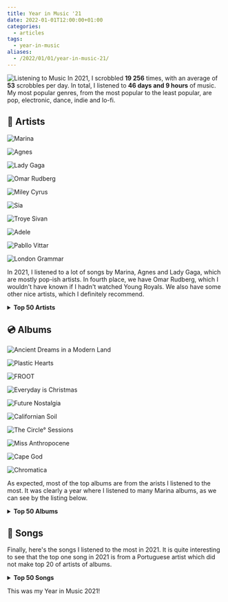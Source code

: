 ```yaml
---
title: Year in Music '21
date: 2022-01-01T12:00:00+01:00
categories:
  - articles
tags:
  - year-in-music
aliases:
  - /2022/01/01/year-in-music-21/
---
```


<style>
img.cute-listener {
  max-width: 100px;
  margin-top: 0;
  margin-right: 1rem
}
</style>

![Listening to Music](https://cdn.hacdias.com/media/2021-05-cute-music.gif?class=right+pixelated+cute-listener) In 2021, I scrobbled **19 256** times, with an average of **53** scrobbles per day. In total, I listened to **46 days and 9 hours** of music. My most popular genres, from the most popular to the least popular, are pop, electronic, dance, indie and lo-fi.

<!--more-->

<style>
.top-grid img {
  aspect-ratio: 1/1;
}
</style>


## 🎤 Artists

<div class='fg fw top-grid' style='grid-template-columns: repeat(5, 1fr)'>

![Marina](https://cdn.hacdias.com/media/b34e1316d8714c132d57f3b5b2eaa46207e1268b2bcb71fb0edbe9fd0b34233e.jpg?caption=false)

![Agnes](cdn:/d05c775ecf6d377a5717518abe2ff422b8081bc29da033d35d06750c40d5e06c?caption=false)

![Lady Gaga](cdn:/564353aa3658cb5d5917beb2df945fb35464d53a58cc3389d542e53039023c57?caption=false)

![Omar Rudberg](https://cdn.hacdias.com/media/4fa22c1d096db6f2866de6bb68ec284874a19d0552957fe382358fbab080be23.jpg?caption=false)

![Miley Cyrus](cdn:/2f1352eb634d0808eaed67ad3554361ba6c2e9e45c08383217cc8120b096468f?caption=false)

![Sia](https://cdn.hacdias.com/media/0fb36432aae072573df07ef4716da066dc423e7e8698a3061279f8c39377682a.jpg?caption=false)

![Troye Sivan](cdn:/a60fc741619d7f5b3b8f4e135ced8f77ae6e0273aa672cbd3e301aeb35e06ebc?caption=false)

![Adele](cdn:/bf725db556ab34574d3e1a752ceb2ffa1ecd68c585602c744c584c9da8aeee13?caption=false)

![Pabllo Vittar](cdn:/9fb7e64e92a94b1d9e61c1d20a5debd0cd83182b3372ee744ec64c33dbf56457?caption=false)

![London Grammar](cdn:/cf9cbe518b0630e628ea8ea2e48752dc165a9e9b12546b39488699e05728c4e1?caption=false)

</div>

In 2021, I listened to a lot of songs by Marina, Agnes and Lady Gaga, which are mostly pop-ish artists. In fourth place, we have Omar Rudberg, which I wouldn't have known if I hadn't watched Young Royals. We also have some other nice artists, which I definitely recommend.

<details>
  <summary>
    <strong>Top 50 Artists</strong>
  </summary>

  | Artist                   | Scrobbles     |
  | :----------------------- | :------------ |
  | Marina                   | 858 scrobbles |
  | Agnes                    | 469 scrobbles |
  | Lady Gaga                | 460 scrobbles |
  | Omar Rudberg             | 438 scrobbles |
  | Miley Cyrus              | 342 scrobbles |
  | Sia                      | 336 scrobbles |
  | Troye Sivan              | 297 scrobbles |
  | Adele                    | 233 scrobbles |
  | Pabllo Vittar            | 214 scrobbles |
  | London Grammar           | 185 scrobbles |
  | Bárbara Tinoco           | 175 scrobbles |
  | Slayyyter                | 164 scrobbles |
  | Allie X                  | 159 scrobbles |
  | Charli XCX               | 159 scrobbles |
  | Grimes                   | 157 scrobbles |
  | Kim Petras               | 152 scrobbles |
  | Dua Lipa                 | 142 scrobbles |
  | Alma                     | 129 scrobbles |
  | GALXARA                  | 128 scrobbles |
  | Blaya                    | 124 scrobbles |
  | MØ                       | 116 scrobbles |
  | Lana Del Rey             | 114 scrobbles |
  | Alexandre Desplat        | 112 scrobbles |
  | Bruno Mars               | 109 scrobbles |
  | Amor Electro             | 107 scrobbles |
  | Selena Gomez             | 103 scrobbles |
  | Imagine Dragons          | 95 scrobbles  |
  | Coldplay                 | 92 scrobbles  |
  | Pink Floyd               | 91 scrobbles  |
  | The xx                   | 88 scrobbles  |
  | FO&O                     | 82 scrobbles  |
  | Christine and the Queens | 80 scrobbles  |
  | Olivia Rodrigo           | 80 scrobbles  |
  | RuPaul                   | 79 scrobbles  |
  | Lil Nas X                | 77 scrobbles  |
  | Conan Gray               | 75 scrobbles  |
  | Måneskin                 | 75 scrobbles  |
  | Luísa Sonza              | 74 scrobbles  |
  | Robyn                    | 74 scrobbles  |
  | The Weeknd               | 72 scrobbles  |
  | Ellie Goulding           | 71 scrobbles  |
  | Elton John               | 71 scrobbles  |
  | Daði Freyr               | 70 scrobbles  |
  | Steps                    | 70 scrobbles  |
  | Camila Cabello           | 69 scrobbles  |
  | Fernando Daniel          | 69 scrobbles  |
  | a.Rose                   | 67 scrobbles  |
  | Tove Lo                  | 67 scrobbles  |
  | Cutts                    | 65 scrobbles  |

</details>

## 💿 Albums

<div class='fg fw top-grid' style='grid-template-columns: repeat(5, 1fr)'>

![Ancient Dreams in a Modern Land](cdn:/f7f5fba32e26f31e910eefa5fc5d49b4c7b6a8bd961c2e1e99e6157ce8b5908c?caption=false)

![Plastic Hearts](cdn:/3c571f324636667afd1549edb9f90e440e9feb1d9a34980dd470fc2fb44b0cc0?caption=false)

![FROOT](cdn:/f4ae984c7fbbd0029a2feb44607301910e34478ba6c410edf8434410f0587494?caption=false)

![Everyday is Christmas](cdn:/0ec7a2f355c06dc22a80e3f513a55c2cf1756e5c8ae4fc0d07ff84a49315ce65?caption=false)

![Future Nostalgia](cdn:/0baebd7071c50b9969c643379e9d2adce7e9b08e6053afc2c3c7ec3317503189?caption=false)

![Californian Soil](https://cdn.hacdias.com/media/986873255bb1f3827b41e6c6031ebd302b50f91ff97a9ee641161b28b7fe5a62.jpg?caption=false)

![The Circle° Sessions](cdn:/588cdc20ffd0fef164263ad74affab28f455dc349f07e6fabdfb04f086dc3045?caption=false)

![Miss Anthropocene](cdn:/7013d3c8ecad0307005b082b0a3dde810e11d43df2d7844be058c30e52d2e6dd?caption=false)

![Cape God](cdn:/6e645366be167154d1ed32ac4df9d7c6282eacc253cbccf8d1bfee655a622aa8?caption=false)

![Chromatica](cdn:/40dbc8987bece7eee4d48aa852f0a9062319b0f3102cae37a34a3501e071dd59?caption=false)

</div>

As expected, most of the top albums are from the arists I listened to the most. It was clearly a year where I listened to many Marina albums, as we can see by the listing below.

<details>
  <summary>
    <strong>Top 50 Albums</strong>
  </summary>

  | Album                                       | Artist            | Scrobbles     |
  | :------------------------------------------ | :---------------- | :------------ |
  | Ancient Dreams in a Modern Land             | Marina            | 521 scrobbles |
  | Plastic Hearts                              | Miley Cyrus       | 206 scrobbles |
  | FROOT                                       | Marina            | 202 scrobbles |
  | Everyday is Christmas (Deluxe Edition)      | Sia               | 162 scrobbles |
  | Future Nostalgia                            | Dua Lipa          | 133 scrobbles |
  | Californian Soil                            | London Grammar    | 125 scrobbles |
  | The Circle° Sessions                        | Agnes             | 112 scrobbles |
  | Miss Anthropocene (Deluxe Edition)          | Grimes            | 99 scrobbles  |
  | Cape God                                    | Allie X           | 97 scrobbles  |
  | Chromatica                                  | Lady Gaga         | 94 scrobbles  |
  | Born to Die - The Paradise Edition          | Lana Del Rey      | 92 scrobbles  |
  | The Fame                                    | Lady Gaga         | 88 scrobbles  |
  | Bloom                                       | Troye Sivan       | 86 scrobbles  |
  | Alla Ba Ouff                                | Omar Rudberg      | 85 scrobbles  |
  | FO&O                                        | FO&O              | 82 scrobbles  |
  | For the Throne                              | game of thrones   | 81 scrobbles  |
  | Omar Covers                                 | Omar Rudberg      | 81 scrobbles  |
  | Ok                                          | Blaya             | 80 scrobbles  |
  | The Endless River                           | Pink Floyd        | 77 scrobbles  |
  | Dum                                         | Omar Rudberg      | 76 scrobbles  |
  | Night Visions (Deluxe)                      | Imagine Dragons   | 75 scrobbles  |
  | 30                                          | Adele             | 74 scrobbles  |
  | Harry Potter and the Deathly Hallows, Pt. 1 | Alexandre Desplat | 73 scrobbles  |
  | MONTERO (Call Me by Your Name)              | Lil Nas X         | 73 scrobbles  |
  | It Takes A Fool To Remain Sane              | Omar Rudberg      | 72 scrobbles  |
  | People Watching                             | Conan Gray        | 70 scrobbles  |
  | La Mesa                                     | Omar Rudberg      | 70 scrobbles  |
  | Camila                                      | Camila Cabello    | 69 scrobbles  |
  | DOCE 22                                     | Luísa Sonza       | 69 scrobbles  |
  | Can't Be Tamed                              | Miley Cyrus       | 68 scrobbles  |
  | The Heart Wants What It Wants               | Selena Gomez      | 68 scrobbles  |
  | Batidão Tropical                            | Pabllo Vittar     | 67 scrobbles  |
  | Clouds                                      | Slayyyter         | 67 scrobbles  |
  | I Miss The Days (feat. Party Pupils)        | GALXARA           | 66 scrobbles  |
  | good 4 u                                    | Olivia Rodrigo    | 66 scrobbles  |
  | Dance Love Pop (The Love Love Love Edition) | Agnes             | 65 scrobbles  |
  | Honey                                       | Cutts             | 65 scrobbles  |
  | Warcry                                      | Elias             | 64 scrobbles  |
  | The London Sessions                         | Tiësto            | 64 scrobbles  |
  | 24 Hours                                    | Agnes             | 62 scrobbles  |
  | 10 Years                                    | Daði Freyr        | 61 scrobbles  |
  | Loving Nobody                               | GALXARA           | 61 scrobbles  |
  | Goodlife                                    | Agnes             | 60 scrobbles  |
  | Fingers Crossed                             | Agnes             | 59 scrobbles  |
  | Il ballo della vita                         | Måneskin          | 58 scrobbles  |
  | TRXYE                                       | Troye Sivan       | 58 scrobbles  |
  | Have U Seen Her?                            | Alma              | 57 scrobbles  |
  | Desalinhados                                | Bárbara Tinoco    | 57 scrobbles  |
  | Outras Línguas                              | Bárbara Tinoco    | 57 scrobbles  |

</details>

## 🎵 Songs

Finally, here's the songs I listened to the most in 2021. It is quite interesting to see that the top one song in 2021 is from a Portuguese artist which did not make top 20 of artists of albums.

<details>
  <summary>
    <strong>Top 50 Songs</strong>
  </summary>

  | Song                                   | Artist         | Scrobbles    |
  | :------------------------------------- | :------------- | :----------- |
  | Ok                                     | Blaya          | 96 scrobbles |
  | Alla Ba Ouff                           | Omar Rudberg   | 85 scrobbles |
  | Man's World                            | Marina         | 82 scrobbles |
  | Hurt Like We Did                       | FO&O           | 81 scrobbles |
  | I'm a Ruin                             | Marina         | 79 scrobbles |
  | Ancient Dreams in a Modern Land        | Marina         | 77 scrobbles |
  | good 4 u                               | Olivia Rodrigo | 77 scrobbles |
  | Dum                                    | Omar Rudberg   | 76 scrobbles |
  | Remember                               | Omar Rudberg   | 75 scrobbles |
  | Fingers Crossed                        | Agnes          | 74 scrobbles |
  | MONTERO (Call Me by Your Name)         | Lil Nas X      | 74 scrobbles |
  | MODO TURBO                             | Luísa Sonza    | 74 scrobbles |
  | Purge the Poison                       | Marina         | 73 scrobbles |
  | It Takes A Fool To Remain Sane         | Omar Rudberg   | 73 scrobbles |
  | 24 Hours                               | Agnes          | 72 scrobbles |
  | People Watching                        | Conan Gray     | 71 scrobbles |
  | Pandora's Box                          | Marina         | 71 scrobbles |
  | La Mesa                                | Omar Rudberg   | 70 scrobbles |
  | The Heart Wants What It Wants          | Selena Gomez   | 70 scrobbles |
  | Never Be the Same                      | Camila Cabello | 69 scrobbles |
  | IDORU                                  | Grimes         | 68 scrobbles |
  | Clouds                                 | Slayyyter      | 67 scrobbles |
  | I Miss The Days (feat. Party Pupils)   | GALXARA        | 66 scrobbles |
  | Venus Fly Trap                         | Marina         | 66 scrobbles |
  | Honey                                  | Cutts          | 65 scrobbles |
  | I Love You But I Love Me More          | Marina         | 65 scrobbles |
  | Revolution                             | Elias          | 64 scrobbles |
  | Highly Emotional People                | Marina         | 64 scrobbles |
  | Round & Round                          | Tiësto         | 64 scrobbles |
  | Savages                                | Marina         | 63 scrobbles |
  | Goodlife                               | Agnes          | 62 scrobbles |
  | Lose Your Head                         | London Grammar | 62 scrobbles |
  | 10 Years                               | Daði Freyr     | 61 scrobbles |
  | Loving Nobody                          | GALXARA        | 61 scrobbles |
  | Torna a casa                           | Måneskin       | 59 scrobbles |
  | Can't Be Tamed                         | Miley Cyrus    | 59 scrobbles |
  | Bang Bang                              | Pabllo Vittar  | 59 scrobbles |
  | Release Me                             | Agnes          | 58 scrobbles |
  | Good Ones                              | Charli XCX     | 58 scrobbles |
  | Fingers Crossed - The Circle° Sessions | Agnes          | 57 scrobbles |
  | Madame X                               | Allie X        | 57 scrobbles |
  | Devia ir (versão da Bárbara)           | Bárbara Tinoco | 57 scrobbles |
  | Outras Línguas                         | Bárbara Tinoco | 57 scrobbles |
  | Future Starts Now                      | Kim Petras     | 57 scrobbles |
  | Immortal                               | Marina         | 56 scrobbles |
  | 24 Hours - The Circle° Sessions        | Agnes          | 55 scrobbles |
  | Je Me Casse                            | Destiny        | 55 scrobbles |
  | About Love                             | Marina         | 55 scrobbles |
  | Triste com T                           | Pabllo Vittar  | 55 scrobbles |

</details>

This was my Year in Music 2021!
